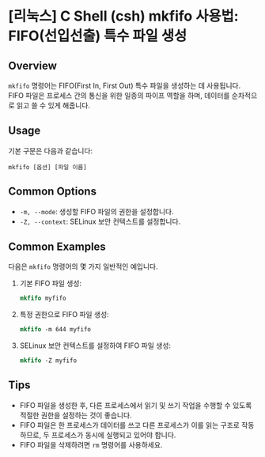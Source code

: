 # [리눅스] C Shell (csh) mkfifo 사용법: FIFO(선입선출) 특수 파일 생성

## Overview
`mkfifo` 명령어는 FIFO(First In, First Out) 특수 파일을 생성하는 데 사용됩니다. FIFO 파일은 프로세스 간의 통신을 위한 일종의 파이프 역할을 하며, 데이터를 순차적으로 읽고 쓸 수 있게 해줍니다.

## Usage
기본 구문은 다음과 같습니다:

```
mkfifo [옵션] [파일 이름]
```

## Common Options
- `-m, --mode`: 생성할 FIFO 파일의 권한을 설정합니다.
- `-Z, --context`: SELinux 보안 컨텍스트를 설정합니다.

## Common Examples
다음은 `mkfifo` 명령어의 몇 가지 일반적인 예입니다.

1. 기본 FIFO 파일 생성:
   ```csh
   mkfifo myfifo
   ```

2. 특정 권한으로 FIFO 파일 생성:
   ```csh
   mkfifo -m 644 myfifo
   ```

3. SELinux 보안 컨텍스트를 설정하여 FIFO 파일 생성:
   ```csh
   mkfifo -Z myfifo
   ```

## Tips
- FIFO 파일을 생성한 후, 다른 프로세스에서 읽기 및 쓰기 작업을 수행할 수 있도록 적절한 권한을 설정하는 것이 좋습니다.
- FIFO 파일은 한 프로세스가 데이터를 쓰고 다른 프로세스가 이를 읽는 구조로 작동하므로, 두 프로세스가 동시에 실행되고 있어야 합니다.
- FIFO 파일을 삭제하려면 `rm` 명령어를 사용하세요.